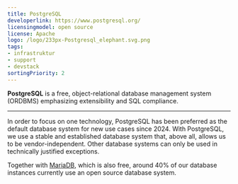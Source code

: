 ```yaml
---
title: PostgreSQL
developerlink: https://www.postgresql.org/
licensingmodel: open source
license: Apache
logo: /logo/233px-Postgresql_elephant.svg.png
tags:
- infrastruktur
- support
- devstack
sortingPriority: 2
---
```

__PostgreSQL__ is a free, object-relational database management system (ORDBMS) emphasizing extensibility and SQL compliance.


---

In order to focus on one technology, PostgreSQL has been preferred as the default database system for new use cases since 2024.
With PostgreSQL, we use a stable and established database system that, above all, allows us to be vendor-independent.
Other database systems can only be used in technically justified exceptions.

Together with [MariaDB](mariadb), which is also free, around 40% of our database instances currently use an open source database system.
